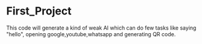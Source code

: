 # First_Project
This code will generate a kind of weak AI which can do few tasks like saying "hello", opening google,youtube,whatsapp and generating QR code.

